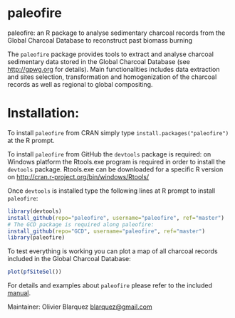 paleofire
=========
paleofire: an R package to analyse sedimentary charcoal records from the Global Charcoal Database to reconstruct past biomass burning

The `paleofire` package provides tools to extract and analyse charcoal sedimentary data stored in the Global Charcoal Database (see http://gpwg.org for details). Main functionalities includes data extraction and sites selection, transformation and homogenization of the charcoal records as well as regional to global compositing.


Installation:
=============

To install `paleofire` from CRAN simply type `install.packages("paleofire")` at the R prompt.  

To install `paleofire` from GitHub the `devtools` package is required: on Windows platform the Rtools.exe program is required in order to install the `devtools` package. Rtools.exe can be downloaded for a specific R version on http://cran.r-project.org/bin/windows/Rtools/

Once `devtools` is installed type the following lines at R prompt to install `paleofire`:

```R
library(devtools)
install_github(repo="paleofire", username="paleofire", ref="master")
# The GCD package is required along paleofire:
install_github(repo="GCD", username="paleofire", ref="master")
library(paleofire)
```

To test everything is working you can plot a map of all charcoal records included in the Global Charcoal Database:

```R
plot(pfSiteSel())
```

For details and examples about `paleofire` please refer to the included [manual](https://github.com/paleofire/paleofire/raw/master/paleofire-manual.pdf).

Maintainer: Olivier Blarquez <blarquez@gmail.com>
